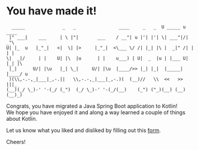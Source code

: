 # You have made it!

```
  _____              _   _                ____     _   _  U _____ u ____       
 |" ___|    ___     | \ |"|       ___    / __"| u |'| |'| \| ___"|/|  _"\      
U| |_  u   |_"_|   <|  \| |>     |_"_|  <\___ \/ /| |_| |\ |  _|" /| | | |     
\|  _|/     | |    U| |\  |u      | |    u___) | U|  _  |u | |___ U| |_| |\    
 |_|      U/| |\u   |_| \_|     U/| |\u  |____/>> |_| |_|  |_____| |____/ u    
 )(\\,-.-,_|___|_,-.||   \\,-.-,_|___|_,-.)(  (__)//   \\  <<   >>  |||_       
(__)(_/ \_)-' '-(_/ (_")  (_/ \_)-' '-(_/(__)    (_") ("_)(__) (__)(__)_)                                                                                                                                    
``` 

Congrats, you have migrated a Java Spring Boot application to Kotlin!  
We hope you have enjoyed it and along a way learned a couple of things about Kotlin.

Let us know what you liked and disliked by filling out this [form](https://forms.gle/weEuHvuGYYBHwVz2A).

Cheers!
